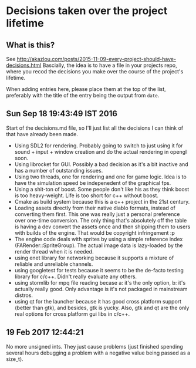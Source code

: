 # Decisions taken over the project lifetime

## What is this?
See http://akazlou.com/posts/2015-11-09-every-project-should-have-decisions.html
Bascially, the idea is to have a file in your projects repo, where you recod the
decisions you make over the course of the project's lifetime.

When adding entries here, please place them at the top of the list, preferably
with the title of the entry being the output from `date`.

## Sun Sep 18 19:43:49 IST 2016
Start of the decisions.md file, so I'll just list all the decisions I can think
of that have already been made.

- Using SDL2 for rendering. Probably going to switch to just using it for
  sound + input + window creation and do the actual rendering in opengl soon.
- Using librocket for GUI. Possibly a bad decision as it's a bit inactive and
  has a number of outstanding issues.
- Using two threads, one for rendering and one for game logic. Idea is to have
  the simulation speed be indepenedent of the graphical fps.
- Using a shit-ton of boost. Some people don't like his as they think boost is
  too heavy-weight. Life is too short for c++ without boost.
- Cmake as build system because this is a c++ project in the 21st century.
- Loading assets directly from their native diablo formats, instead of
  converting them first. This one was really just a personal preference over
  one-time conversion. The only thing that's absolutely off the table is having
  a dev convert the assets once and then shipping them to users with builds of
  the engine. That would be copyright infringement :p
- The engine code deals with sprites by using a simple reference index
  (FARender::SpriteGroup). The actual image data is lazy-loaded by the render
  thread when it is needed.
- using enet library for networking because it supports a mixture of reliable
  and unreliable channels.
- using googletest for tests because it seems to be the de-facto testing library
  for c/c++. Didn't really evaluate any others.
- using stormlib for mpq file reading becase a: it's the only option, b: it's
  actually really good. Only advantage is it's not packaged in mainstream
  distros.
- using qt for the launcher because it has good cross platform support (better
  than gtk), and besides, gtk is yucky. Also, gtk and qt are the only real
  options for cross platform gui libs in c/c++.
  
## 19 Feb 2017 12:44:21
No more unsigned ints. They just cause problems (just finished spending several 
hours debugging a problem with a negative value being passed as a size_t).